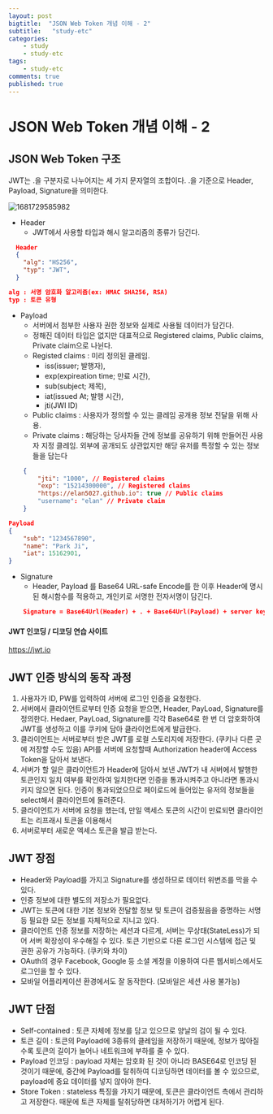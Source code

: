 ```yaml
---
layout: post
bigtitle:  "JSON Web Token 개념 이해 - 2"
subtitle:   "study-etc"
categories:
    - study
    - study-etc
tags:
    - study-etc
comments: true
published: true
---
```

# JSON Web Token 개념 이해 - 2

## JSON Web Token 구조

JWT는 .을 구분자로 나누어지는 세 가지 문자열의 조합이다.
.을 기준으로 Header, Payload, Signature을 의미한다.

![1681729585982](https://user-images.githubusercontent.com/33407161/232761218-7752a31f-c918-4157-bd74-f8032c91c55d.png)

- Header
  - JWT에서 사용할 타입과 해시 알고리즘의 종류가 담긴다.

```JSON
  Header
  {
    "alg": "HS256",
    "typ": "JWT",
  }

alg : 서명 암호화 알고리즘(ex: HMAC SHA256, RSA)
typ : 토큰 유형
```

- Payload
  - 서버에서 첨부한 사용자 권한 정보와 실제로 사용될 데이터가 담긴다.
  - 정해진 데이터 타입은 없지만 대표적으로 Registered claims, Public claims, Private claim으로 나뉜다.
  - Registed claims : 미리 정의된 클레임.
    - iss(issuer; 발행자),
    - exp(expireation time; 만료 시간),
    - sub(subject; 제목),
    - iat(issued At; 발행 시간),
    - jti(JWI ID)
  - Public claims : 사용자가 정의할 수 있는 클레임 공개용 정보 전달을 위해 사용.
  - Private claims : 해당하는 당사자들 간에 정보를 공유하기 위해 만들어진 사용자 지정 클레임. 외부에 공개되도 상관없지만 해당 유저를 특정할 수 있는 정보들을 담는다

```JSON
    {
        "jti": "1000", // Registered claims
        "exp": "15214300000", // Registered claims
        "https://elan5027.github.io": true // Public claims
        "username": "elan" // Private claim
    }
```

```JSON
Payload
{
    "sub": "1234567890",
    "name": "Park Ji",
    "iat": 15162901,
}
```

- Signature
  - Header, Payload 를 Base64 URL-safe Encode를 한 이후 Header에 명시된 해시함수를 적용하고, 개인키로 서명한 전자서명이 담긴다.

```JSON
    Signature = Base64Url(Header) + . + Base64Url(Payload) + server key
```

#### JWT 인코딩 / 디코딩 연습 사이트

https://jwt.io

## JWT 인증 방식의 동작 과정

1. 사용자가 ID, PW를 입력하여 서버에 로그인 인증을 요청한다.
2. 서버에서 클라이언트로부터 인증 요청을 받으면, Header, PayLoad, Signature를 정의한다.
   Hedaer, PayLoad, Signature를 각각 Base64로 한 번 더 암호화하여 JWT를 생성하고 이를 쿠키에 담아 클라이언트에게 발급한다.
3. 클라이언트는 서버로부터 받은 JWT를 로컬 스토리지에 저장한다. (쿠키나 다른 곳에 저장할 수도 있음)
   API를 서버에 요청할때 Authorization header에 Access Token을 담아서 보낸다.
4. 서버가 할 일은 클라이언트가 Header에 담아서 보낸 JWT가 내 서버에서 발행한 토큰인지 일치 여부를 확인하여 일치한다면 인증을 통과시켜주고 아니라면 통과시키지 않으면 된다.
   인증이 통과되었으므로 페이로드에 들어있는 유저의 정보들을 select해서 클라이언트에 돌려준다.
5. 클라이언트가 서버에 요청을 했는데, 만일 액세스 토큰의 시간이 만료되면 클라이언트는 리프래시 토큰을 이용해서
6. 서버로부터 새로운 엑세스 토큰을 발급 받는다.

## JWT 장점

- Header와 Payload를 가지고 Signature를 생성하므로 데이터 위변조를 막을 수 있다.
- 인증 정보에 대한 별도의 저장소가 필요없다.
- JWT는 토큰에 대한 기본 정보와 전달할 정보 및 토큰이 검증됬음을 증명하는 서명 등 필요한 모든 정보를 자체적으로 지니고 있다.
- 클라이언트 인증 정보를 저장하는 세션과 다르게, 서버는 무상태(StateLess)가 되어 서버 확장성이 우수해질 수 있다.
  토큰 기반으로 다른 로그인 시스템에 접근 및 권한 공유가 가능하다. (쿠키와 차이)
- OAuth의 경우 Facebook, Google 등 소셜 계정을 이용하여 다른 웹서비스에서도 로그인을 할 수 있다.
- 모바일 어플리케이션 환경에서도 잘 동작한다. (모바일은 세션 사용 불가능)

## JWT 단점

- Self-contained : 토큰 자체에 정보를 담고 있으므로 양날의 검이 될 수 있다.
- 토큰 길이 : 토큰의 Payload에 3종류의 클레임을 저장하기 때문에, 정보가 많아질수록 토큰의 길이가 늘어나 네트워크에 부하를 줄 수 있다.
- Payload 인코딩 : payload 자체는 암호화 된 것이 아니라 BASE64로 인코딩 된 것이기 때문에, 중간에 Payload를 탈취하여 디코딩하면 데이터를 볼 수 있으므로, payload에 중요 데이터를 넣지 않아야 한다.
- Store Token : stateless 특징을 가지기 때문에, 토큰은 클라이언트 측에서 관리하고 저장한다. 때문에 토큰 자체를 탈취당하면 대처하기가 어렵게 된다.
